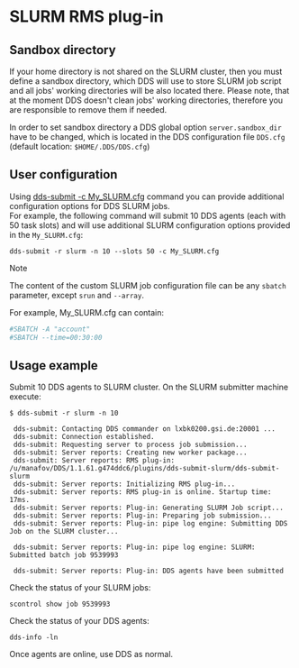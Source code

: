 # SLURM RMS plug-in

## Sandbox directory

If your home directory is not shared on the SLURM cluster, then you must define a sandbox directory, which DDS will use to store SLURM job script and all jobs' working directories will be also located there. Please note, that at the moment DDS doesn't clean jobs' working directories, therefore you are responsible to remove them if needed.

In order to set sandbox directory a DDS global option `server.sandbox_dir` have to be changed, which is located in the DDS configuration file `DDS.cfg` (default location: `$HOME/.DDS/DDS.cfg`)

## User configuration

Using [dds-submit -c My_SLURM.cfg](../../dds-submit/README.md) command you can provide additional configuration options for DDS SLURM jobs.  
For example, the following command will submit 10 DDS agents (each with 50 task slots) and will use additional SLURM configuration options provided in the `My_SLURM.cfg`:

```shell
dds-submit -r slurm -n 10 --slots 50 -c My_SLURM.cfg
```

> [!NOTE]  
> The content of the custom SLURM job configuration file can be any `sbatch` parameter, except `srun` and `--array`.
>
> For example, My_SLURM.cfg can contain:
>
>   ```bash
>   #SBATCH -A "account"
>   #SBATCH --time=00:30:00
>   ```

## Usage example

Submit 10 DDS agents to SLURM cluster. On the SLURM submitter machine execute:

```shell
$ dds-submit -r slurm -n 10

 dds-submit: Contacting DDS commander on lxbk0200.gsi.de:20001 ...
 dds-submit: Connection established.
 dds-submit: Requesting server to process job submission...
 dds-submit: Server reports: Creating new worker package...
 dds-submit: Server reports: RMS plug-in: /u/manafov/DDS/1.1.61.g474ddc6/plugins/dds-submit-slurm/dds-submit-slurm
 dds-submit: Server reports: Initializing RMS plug-in...
 dds-submit: Server reports: RMS plug-in is online. Startup time: 17ms.
 dds-submit: Server reports: Plug-in: Generating SLURM Job script...
 dds-submit: Server reports: Plug-in: Preparing job submission...
 dds-submit: Server reports: Plug-in: pipe log engine: Submitting DDS Job on the SLURM cluster...

 dds-submit: Server reports: Plug-in: pipe log engine: SLURM: Submitted batch job 9539993

 dds-submit: Server reports: Plug-in: DDS agents have been submitted
```

Check the status of your SLURM jobs:

```shell
scontrol show job 9539993
```

Check the status of your DDS agents:

```shell
dds-info -ln
```

Once agents are online, use DDS as normal.
